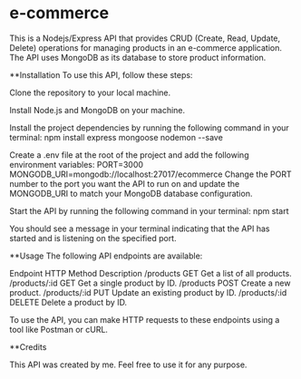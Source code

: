 # e-commerce

This is a Nodejs/Express API that provides CRUD (Create, Read, Update, Delete) operations for managing products in an e-commerce application. The API uses MongoDB as its database to store product information.

**Installation To use this API, follow these steps:

Clone the repository to your local machine.

Install Node.js and MongoDB on your machine.

Install the project dependencies by running the following command in your terminal: npm install express mongoose nodemon --save

Create a .env file at the root of the project and add the following environment variables: PORT=3000 MONGODB_URI=mongodb://localhost:27017/ecommerce Change the PORT number to the port you want the API to run on and update the MONGODB_URI to match your MongoDB database configuration.

Start the API by running the following command in your terminal: npm start

You should see a message in your terminal indicating that the API has started and is listening on the specified port.

**Usage The following API endpoints are available:

Endpoint HTTP Method Description /products GET Get a list of all products. /products/:id GET Get a single product by ID. /products POST Create a new product. /products/:id PUT Update an existing product by ID. /products/:id DELETE Delete a product by ID.

To use the API, you can make HTTP requests to these endpoints using a tool like Postman or cURL.

**Credits

This API was created by me. Feel free to use it for any purpose.
